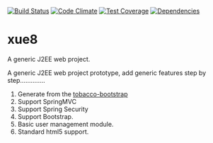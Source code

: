 [![Build Status](https://travis-ci.org/shunliz/xue8.png)](https://travis-ci.org/shunliz/xue8)
[![Code Climate](https://codeclimate.com/github/shunliz/xue8/badges/gpa.svg)](https://codeclimate.com/github/shunliz/xue8)
[![Test Coverage](https://codeclimate.com/github/shunliz/xue8/badges/coverage.svg)](https://codeclimate.com/github/shunliz/xue8)
[![Dependencies](https://david-dm.org/phodal/freerice.svg?style=flat)](https://david-dm.org/phodal/iot-coap.svg?style=flat0)


xue8
====

A generic J2EE web project.

A generic J2EE web project prototype, add generic features step by step..............


1. Generate from the <a href="https://github.com/shunliz/tobacco-bootstrap/tree/us-master">tobacco-bootstrap</a>
2. Support SpringMVC
3. Support Spring Security
4. Support Bootstrap.
5. Basic user management module.
6. Standard html5 support.
